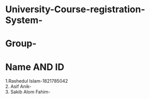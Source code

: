 # University-Course-registration-System-
# Group-
# Name AND ID
1.Rashedul Islam-1821785042 <br>
2. Asif Anik-<br>
3. Sakib Alom Fahim-
